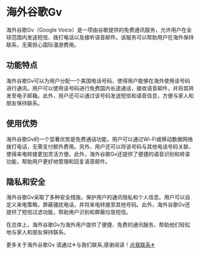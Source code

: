 # 海外谷歌Gv

海外谷歌Gv（Google Voice）是一项由谷歌提供的免费通讯服务，允许用户在全球范围内发送短信、拨打电话以及接听语音邮件。该服务可以帮助用户在海外保持联系，无需担心国际漫游费用。

## 功能特点
海外谷歌Gv可以为用户分配一个美国电话号码，使得用户能够在海外使用该号码进行通讯。用户可以使用该号码进行免费国内长途通话，接收语音邮件，并将其转发至电子邮箱。此外，用户还可以通过该号码发送短信和语音信息，方便与家人和朋友保持联系。

## 使用优势
海外谷歌Gv的一个显著优势是免费通话功能，用户可以通过Wi-Fi或移动数据网络拨打电话，无需支付额外费用。另外，用户还可以将该号码与其他电话号码关联，使得来电转接更加灵活方便。此外，海外谷歌Gv还提供了便捷的语音识别和转录功能，帮助用户更好地管理和回复语音邮件。

## 隐私和安全
海外谷歌Gv采取了多种安全措施，保护用户的通讯隐私和个人信息。用户可以自定义来电策略，屏蔽骚扰电话，并将来电转接至其他号码。此外，海外谷歌Gv还提供了短信过滤功能，帮助用户识别和屏蔽垃圾短信。

在总体上，海外谷歌Gv为海外用户提供了便捷、免费的通讯服务，帮助他们轻松地与家人和朋友保持联系。

更多关于海外谷歌Gv 请通过✈与我们联系,感谢阅读！[点我联系✈](https://ai.k02.cc)